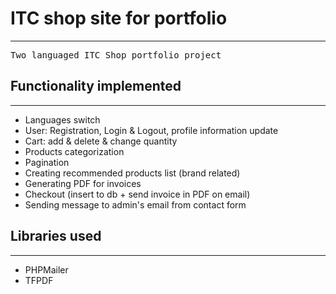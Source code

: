 <h1>ITC shop site for portfolio</h1>
<hr>
<pre>Two languaged ITC Shop portfolio project</pre>
<h2>Functionality implemented</h2>
<hr>
<ul>
  <li>Languages switch</li>
  <li>User: Registration, Login & Logout, profile information update</li>
  <li>Cart: add & delete & change quantity</li>
  <li>Products categorization</li>
  <li>Pagination</li>
  <li>Creating recommended products list (brand related)</li>
  <li>Generating PDF for invoices</li>
  <li>Checkout (insert to db + send invoice in PDF on email)</li>
  <li>Sending message to admin's email from contact form</li>
</ul>
<h2>Libraries used</h2>
<hr>
<ul>
  <li>PHPMailer</li>
  <li>TFPDF</li>
</ul>